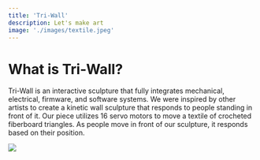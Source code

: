 ```yaml
---
title: 'Tri-Wall'
description: Let's make art
image: './images/textile.jpeg'
---
```


# What is Tri-Wall? 
Tri-Wall is an interactive sculpture that fully integrates mechanical, electrical, firmware, and software systems. We were inspired by other artists to create a kinetic wall sculpture that responds to people standing in front of it. Our piece utilizes 16 servo motors to move a textile of crocheted fiberboard triangles. As people move in front of our sculpture, it responds based on their position.

![](/images/demo_day(2).gif)
